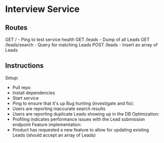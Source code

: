 # Interview Service

## Routes

GET / - Ping to test service health
GET /leads - Dump of all Leads
GET /leads/search - Query for matching Leads
POST /leads - Insert an array of Leads

## Instructions

Setup:
- Pull repo
- Install dependencies
- Start service
- Ping to ensure that it's up
Bug hunting (investigate and fix):
- Users are reporting inaccurate search results
- Users are reporting duplicate Leads showing up in the DB
Optimization:
- Profiling indicates performance issues with the Lead submission endpoint
Feature implementation:
- Product has requested a new feature to allow for updating existing Leads (should accept an array of Leads)
